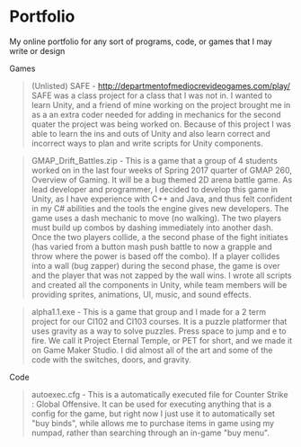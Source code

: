 # Portfolio
My online portfolio for any sort of programs, code, or games that I may write or design

Games
> (Unlisted) SAFE - http://departmentofmediocrevideogames.com/play/
SAFE was a class project for a class that I was not in.  I wanted to learn Unity, and a friend of mine working on the project brought me in as a an extra coder needed for adding in mechanics for the second quater the project was being worked on.  Because of this project I was able to learn the ins and outs of Unity and also learn correct and incorrect ways to plan and write scripts for Unity components.

> GMAP_Drift_Battles.zip - This is a game that a group of 4 students worked on in the last four weeks of Spring 2017 quarter of GMAP 260, Overview of Gaming. It will be a bug themed 2D arena battle game. As lead developer and programmer, I decided to develop this game in Unity, as I have experience with C++ and Java, and thus felt confident in my C# abilities and the tools the engine gives new developers. The game uses a dash mechanic to move (no walking). The two players must build up combos by dashing immediately into another dash. Once the two players collide, a the second phase of the fight initiates (has varied from a button mash push battle to now a grapple and throw where the power is based off the combo). If a player collides into a wall (bug zapper) during the second phase, the game is over and the player that was not zapped by the wall wins. I wrote all scripts and created all the components in Unity, while team members will be providing sprites, animations, UI, music, and sound effects.

> alpha1.1.exe - This is a game that group and I made for a 2 term project for our CI102 and CI103 courses.  It is a puzzle platformer that uses gravity as a way to solve puzzles. Press space to jump and e to fire.  We call it Project Eternal Temple, or PET for short, and we made it on Game Maker Studio.  I did almost all of the art and some of the code with the switches, doors, and gravity.

Code
> autoexec.cfg - This is a automatically executed file for Counter Strike : Global Offensive.  It can be used for executing anything that is a config for the game, but right now I just use it to automatically set "buy binds", while allows me to purchase items in game using my numpad, rather than searching through an in-game "buy menu".
